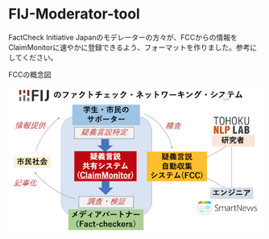 # FIJ-Moderator-tool
FactCheck Initiative Japanのモデレーターの方々が、FCCからの情報をClaimMonitorに速やかに登録できるよう、フォーマットを作りました。参考にしてください。

FCCの概念図

![FCCの概念図](FCC.png)
